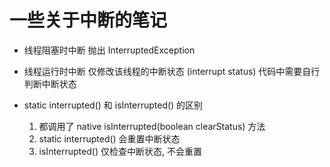 # 一些关于中断的笔记

- 线程阻塞时中断
    抛出 InterruptedException

- 线程运行时中断
    仅修改该线程的中断状态 (interrupt status)
    代码中需要自行判断中断状态

- static interrupted() 和 isInterrupted() 的区别
    1. 都调用了 native isInterrupted(boolean clearStatus) 方法
    2. static interrupted() 会重置中断状态 
    3. isInterrupted() 仅检查中断状态, 不会重置